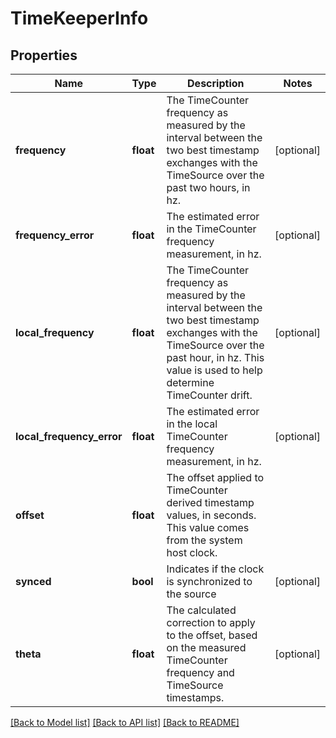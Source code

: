 # TimeKeeperInfo

## Properties
Name | Type | Description | Notes
------------ | ------------- | ------------- | -------------
**frequency** | **float** | The TimeCounter frequency as measured by the interval between the two best timestamp exchanges with the TimeSource over the past two hours, in hz.  | [optional] 
**frequency_error** | **float** | The estimated error in the TimeCounter frequency measurement, in hz. | [optional] 
**local_frequency** | **float** | The TimeCounter frequency as measured by the interval between the two best timestamp exchanges with the TimeSource over the past hour, in hz. This value is used to help determine TimeCounter drift.  | [optional] 
**local_frequency_error** | **float** | The estimated error in the local TimeCounter frequency measurement, in hz. | [optional] 
**offset** | **float** | The offset applied to TimeCounter derived timestamp values, in seconds.  This value comes from the system host clock.  | 
**synced** | **bool** | Indicates if the clock is synchronized to the source | [optional] 
**theta** | **float** | The calculated correction to apply to the offset, based on the measured TimeCounter frequency and TimeSource timestamps.  | [optional] 

[[Back to Model list]](../README.md#documentation-for-models) [[Back to API list]](../README.md#documentation-for-api-endpoints) [[Back to README]](../README.md)



